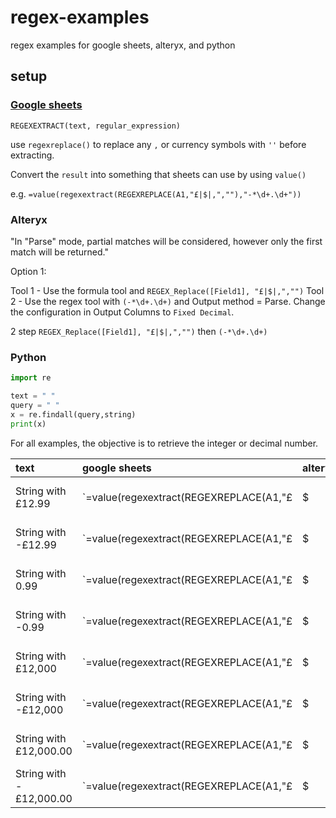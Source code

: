 # regex-examples
 regex examples for google sheets, alteryx, and python

## setup

### [Google sheets](https://support.google.com/docs/answer/3098244?hl=en)

`REGEXEXTRACT(text, regular_expression)`

use `regexreplace()` to replace any `,` or currency symbols with `''` before extracting.

Convert the `result` into something that sheets can use by using `value()`

e.g.
`=value(regexextract(REGEXREPLACE(A1,"£|$|,",""),"-*\d+.\d+"))`


### Alteryx

"In "Parse" mode, partial matches will be considered, however only the first match will be returned."

Option 1: 

Tool 1 - Use the formula tool and `REGEX_Replace([Field1], "£|$|,","")`
Tool 2 - Use the regex tool with `(-*\d+.\d+)` and Output method = Parse. Change the configuration in Output Columns to `Fixed Decimal`.

2 step `REGEX_Replace([Field1], "£|$|,","")` then `(-*\d+.\d+)` 
### Python

``` python
import re

text = " "
query = " "
x = re.findall(query,string)
print(x)

```

For all examples, the objective is to retrieve the integer or decimal number.

| text |  google sheets | alteryx | python | result |
| :-- |  :-- | :-- | :-- | :--|
| String with £12.99 |  `=value(regexextract(REGEXREPLACE(A1,"£|$|,",""),"-*\d+.\d+"))` |  2 step `REGEX_Replace([Field1], "£|$|,","")` then `(-*\d+.\d+)` | | 12.99
| String with -£12.99 | `=value(regexextract(REGEXREPLACE(A1,"£|$|,",""),"-*\d+.\d+"))` | 2 step `REGEX_Replace([Field1], "£|$|,","")` then `(-*\d+.\d+)` | | 12.99
| String with 0.99 |  `=value(regexextract(REGEXREPLACE(A1,"£|$|,",""),"-*\d+.\d+"))` | 2 step `REGEX_Replace([Field1], "£|$|,","")` then `(-*\d+.\d+)` | | 0.99
| String with -0.99 | `=value(regexextract(REGEXREPLACE(A1,"£|$|,",""),"-*\d+.\d+"))` | 2 step `REGEX_Replace([Field1], "£|$|,","")` then `(-*\d+.\d+)`  | | -0.99
| String with £12,000 |  `=value(regexextract(REGEXREPLACE(A1,"£|$|,",""),"-*\d+.\d+"))` | 2 step `REGEX_Replace([Field1], "£|$|,","")` then `(-*\d+.\d+)`  | | 12000
| String with -£12,000 | `=value(regexextract(REGEXREPLACE(A1,"£|$|,",""),"-*\d+.\d+"))` | 2 step `REGEX_Replace([Field1], "£|$|,","")` then `(-*\d+.\d+)` | | -12000
| String with £12,000.00 |  `=value(regexextract(REGEXREPLACE(A1,"£|$|,",""),"-*\d+.\d+"))` | 2 step `REGEX_Replace([Field1], "£|$|,","")` then `(-*\d+.\d+)`  | | 12000.00
| String with -£12,000.00 | `=value(regexextract(REGEXREPLACE(A1,"£|$|,",""),"-*\d+.\d+"))` | 2 step `REGEX_Replace([Field1], "£|$|,","")` then `(-*\d+.\d+)`  | | -12000.00
